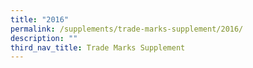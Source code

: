```yaml
---
title: "2016"
permalink: /supplements/trade-marks-supplement/2016/
description: ""
third_nav_title: Trade Marks Supplement
---
```

